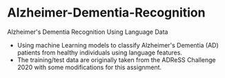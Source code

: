 # Alzheimer-Dementia-Recognition
Alzheimer's Dementia Recognition Using Language Data

- Using machine Learning models to classify Alzheimer's Dementia (AD) patients from healthy individuals using language features.
- The training/test data are originally taken from the ADReSS Challenge 2020 with some modifications for this assignment.
